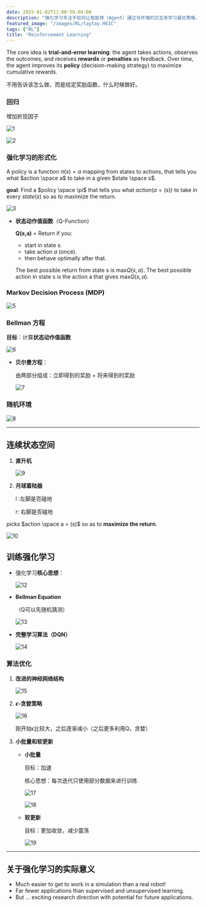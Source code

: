 ```yaml
---
date: 2025-01-02T11:00:59-04:00
description: "强化学习专注于如何让智能体（Agent）通过与环境的交互来学习最优策略，以最大化累积奖励。它的核心思想是试错学习，智能体通过尝试不同的行动，观察结果并获得奖励或惩罚，从而逐步改进自己的行为策略。"
featured_image: "/images/RL/taytay.HEIC"
tags: ["RL"]
title: "Reinforcement Learning"
---
```


The core idea is **trial-and-error learning**: the agent takes actions, observes the outcomes, and receives **rewards** or **penalties** as feedback. Over time, the agent improves its **policy** (decision-making strategy) to maximize cumulative rewards.

不用告诉该怎么做，而是给定奖励函数，什么时候做好。

### 回归

增加折现因子

![1](/images/RL/1.png)

![2](/images/RL/2.png)

### 强化学习的形式化

A policy is a function $\pi(s) = a$ mapping from states to actions, that tells you what $action \space a$ to take in a given $state \space s$.

**goal**: Find a $policy \space \pi$ that tells you what $action (a = (s))$ to take in every $state (s)$ so as to maximize the return.

![3](/images/RL/3.png)

- **状态动作值函数**（Q-Function）

  **Q(s,a)** = Return if you:

  + start in state *s*.
  +   take action *a* (once).
  + then behave optimally after that.
  
  The best possible return from state s is max$Q(s, a)$. The best possible action in state s is the action a that gives max$Q(s, a)$.

### Markov Decision Process (MDP)

![5](/images/RL/5.png)

### Bellman 方程

**目标**：计算**状态动作值函数**

![6](/images/RL/6.png)

- **贝尔曼方程**：

  由两部分组成：立即得到的奖励 + 将来得到的奖励

  ![7](/images/RL/7.png)

### 随机环境

![8](/images/RL/8.png)



---

## 连续状态空间

1. **直升机**

   ![9](/images/RL/9.png)

2. **月球着陆器**

   l :左脚是否碰地

   r: 右脚是否碰地


picks $action \space a = (s)$ so as to **maximize the return**.

![10](/images/RL/10.png)



## 训练强化学习

- 强化学习**核心思想**：

  ![12](/images/RL/12.png)

- **Bellman Equation**

  （Q可以先随机猜测）

  ![13](/images/RL/13.png)

- **完整学习算法（DQN）**

  ![14](/images/RL/14.png)

### 算法优化

1. **改进的神经网络结构**

   ![15](/images/RL/15.png)

2. **$\epsilon$-贪婪策略**

   ![16](/images/RL/16.png)

   刚开始$\epsilon$比较大，之后逐渐减小（之后更多利用Q，贪婪）

3. **小批量和软更新**

   - **小批量**

     目标：加速

     核心思想：每次迭代只使用部分数据来进行训练

     ![17](/images/RL/17.png)

     ![18](/images/RL/18.png)

   - **软更新**

     目标：更加收敛，减少震荡

     ![19](/images/RL/19.png)



---

## 关于强化学习的实际意义

- Much easier to get to work in a simulation than a real robot!
- ﻿﻿Far fewer applications than supervised and unsupervised learning.
- ﻿﻿But ... exciting research direction with potential for future applications.
